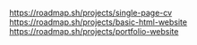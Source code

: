 https://roadmap.sh/projects/single-page-cv
https://roadmap.sh/projects/basic-html-website
https://roadmap.sh/projects/portfolio-website 
